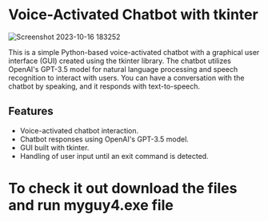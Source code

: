 # Voice-Activated Chatbot with tkinter

![Screenshot 2023-10-16 183252](https://github.com/Shivastoic/Desktop-Voice-ChatBot-app/assets/107467698/0ec382e0-341d-4697-ba51-51bd2892962b)


This is a simple Python-based voice-activated chatbot with a graphical user interface (GUI) created using the tkinter library. The chatbot utilizes OpenAI's GPT-3.5 model for natural language processing and speech recognition to interact with users. You can have a conversation with the chatbot by speaking, and it responds with text-to-speech.

## Features

- Voice-activated chatbot interaction.
- Chatbot responses using OpenAI's GPT-3.5 model.
- GUI built with tkinter.
- Handling of user input until an exit command is detected.

# To check it out download the files and run myguy4.exe file
